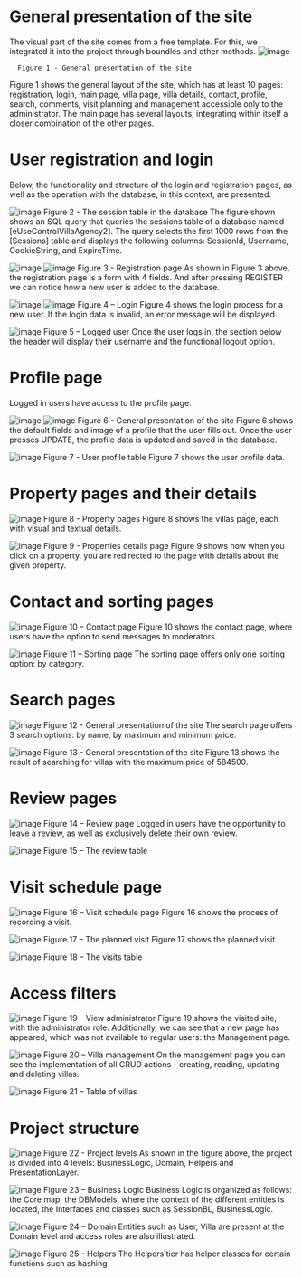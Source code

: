 # General presentation of the site

  The visual part of the site comes from a free template. For this, we integrated it into the project through boundles and other methods.
![image](https://github.com/mihaela-chiaburu/VillaAgency/assets/143406895/7050b1f7-9b31-4e97-9702-4e2f8560a300)

      Figure 1 - General presentation of the site
  Figure 1 shows the general layout of the site, which has at least 10 pages: registration, login, main page, villa page, villa details, contact, profile, search, comments, visit planning and management accessible only to the administrator. The main page has several layouts, integrating within itself a closer combination of the other pages.

# User registration and login

  Below, the functionality and structure of the login and registration pages, as well as the operation with the database, in this context, are presented.
  
![image](https://github.com/mihaela-chiaburu/VillaAgency/assets/143406895/358d82de-4c91-4e37-bb08-6b8d9837419d)
      Figure 2 - The session table in the database
  The figure shown shows an SQL query that queries the sessions table of a database named [eUseControlVillaAgency2]. The query selects the first 1000 rows from the [Sessions] table and displays the following columns: SessionId, Username, CookieString, and ExpireTime.
  
![image](https://github.com/mihaela-chiaburu/VillaAgency/assets/143406895/92ff6fc5-4f37-4e06-bfc1-3066c24949c8)
![image](https://github.com/mihaela-chiaburu/VillaAgency/assets/143406895/fc7afdeb-593d-43c5-b816-d7d4a43c4abd)
      Figure 3 - Registration page
  As shown in Figure 3 above, the registration page is a form with 4 fields. And after pressing REGISTER we can notice how a new user is added to the database.

![image](https://github.com/mihaela-chiaburu/VillaAgency/assets/143406895/6cb3819d-26ef-4b63-a470-b8a7283005d8) ![image](https://github.com/mihaela-chiaburu/VillaAgency/assets/143406895/e89764ad-edcc-4538-a21c-5eb9417c8e84)
      Figure 4 – Login
  Figure 4 shows the login process for a new user. If the login data is invalid, an error message will be displayed.

![image](https://github.com/mihaela-chiaburu/VillaAgency/assets/143406895/c8db68fc-4fdd-452a-af20-88a62b7ab80c)
      Figure 5 – Logged user
  Once the user logs in, the section below the header will display their username and the functional logout option.

# Profile page
  Logged in users have access to the profile page.
  
![image](https://github.com/mihaela-chiaburu/VillaAgency/assets/143406895/493a9fda-9595-44d4-b17e-817556d7f32d) ![image](https://github.com/mihaela-chiaburu/VillaAgency/assets/143406895/2f39cb57-1c63-498d-b5a6-42cc6856a03d)
      Figure 6 - General presentation of the site
  Figure 6 shows the default fields and image of a profile that the user fills out. Once the user presses UPDATE, the profile data is updated and saved in the database.

![image](https://github.com/mihaela-chiaburu/VillaAgency/assets/143406895/29c85653-8116-48a8-b996-8377d36f40a1)
      Figure 7 - User profile table
  Figure 7 shows the user profile data.

# Property pages and their details

![image](https://github.com/mihaela-chiaburu/VillaAgency/assets/143406895/e2f7021c-75b3-4e83-9bab-d1536ee6f37a)
      Figure 8 - Property pages
  Figure 8 shows the villas page, each with visual and textual details.

![image](https://github.com/mihaela-chiaburu/VillaAgency/assets/143406895/c520b5ce-8062-4904-b1ff-b8b47de1b3f1)
      Figure 9 - Properties details page
  Figure 9 shows how when you click on a property, you are redirected to the page with details about the given property.

# Contact and sorting pages

![image](https://github.com/mihaela-chiaburu/VillaAgency/assets/143406895/ec9c28f8-37d7-4ff5-919b-f306fe6ee551)
      Figure 10 – Contact page
Figure 10 shows the contact page, where users have the option to send messages to moderators.

![image](https://github.com/mihaela-chiaburu/VillaAgency/assets/143406895/8e5f7f4e-037b-4079-8b5a-30886f24aa40)
      Figure 11 – Sorting page
  The sorting page offers only one sorting option: by category.

# Search pages

![image](https://github.com/mihaela-chiaburu/VillaAgency/assets/143406895/b5bb6af6-edf3-4c65-aad3-a8f5dc566c5a)
      Figure 12 - General presentation of the site
  The search page offers 3 search options: by name, by maximum and minimum price.

![image](https://github.com/mihaela-chiaburu/VillaAgency/assets/143406895/c361b1c4-70fb-4966-b3f6-313ebae91187)
      Figure 13 - General presentation of the site
  Figure 13 shows the result of searching for villas with the maximum price of 584500.

# Review pages

![image](https://github.com/mihaela-chiaburu/VillaAgency/assets/143406895/9f30ee2f-eb97-4a64-b775-7553d8e7c11a)
      Figure 14 – Review page
  Logged in users have the opportunity to leave a review, as well as exclusively delete their own review.

![image](https://github.com/mihaela-chiaburu/VillaAgency/assets/143406895/7e5c9125-8cda-410e-87ac-a4a3390b44e4)
      Figure 15 – The review table

# Visit schedule page

![image](https://github.com/mihaela-chiaburu/VillaAgency/assets/143406895/a46d419a-5c09-484a-aba6-9e9dd7f2effc)
      Figure 16 – Visit schedule page
  Figure 16 shows the process of recording a visit.

![image](https://github.com/mihaela-chiaburu/VillaAgency/assets/143406895/52781628-6c84-4ef0-96fa-51cce105bfda)
      Figure 17 – The planned visit
  Figure 17 shows the planned visit.

![image](https://github.com/mihaela-chiaburu/VillaAgency/assets/143406895/428e6f0b-7909-4a0c-9cf1-1ed0856c4dbb)
      Figure 18 – The visits table

# Access filters

![image](https://github.com/mihaela-chiaburu/VillaAgency/assets/143406895/72244531-5e8e-486f-997b-123e4c4a5db3)
      Figure 19 – View administrator
  Figure 19 shows the visited site, with the administrator role. Additionally, we can see that a new page has appeared, which was not available to regular users: the Management page.

![image](https://github.com/mihaela-chiaburu/VillaAgency/assets/143406895/e6132e7f-ac82-4797-a022-721af58e8f42)
      Figure 20 – Villa management
  On the management page you can see the implementation of all CRUD actions - creating, reading, updating and deleting villas.

![image](https://github.com/mihaela-chiaburu/VillaAgency/assets/143406895/2cf557cd-4850-4f4b-be73-6ad156866988)
      Figure 21 – Table of villas

# Project structure

![image](https://github.com/mihaela-chiaburu/VillaAgency/assets/143406895/efcc948d-3205-4b24-b076-55d564f015f9)
      Figure 22 - Project levels
  As shown in the figure above, the project is divided into 4 levels: BusinessLogic, Domain, Helpers and PresentationLayer.

![image](https://github.com/mihaela-chiaburu/VillaAgency/assets/143406895/3260ded3-5cb4-44a6-8c8a-c79be981b107)
      Figure 23 – Business Logic
  Business Logic is organized as follows: the Core map, the DBModels, where the context of the different entities is located, the Interfaces and classes such as SessionBL, BusinessLogic.

![image](https://github.com/mihaela-chiaburu/VillaAgency/assets/143406895/ca6aff54-f669-4320-b67b-9e7786c72f82)
      Figure 24 – Domain
  Entities such as User, Villa are present at the Domain level and access roles are also illustrated.

![image](https://github.com/mihaela-chiaburu/VillaAgency/assets/143406895/b77ed17d-af71-4b2b-96d6-7ebf768f8548)
      Figure 25 - Helpers
  The Helpers tier has helper classes for certain functions such as hashing
